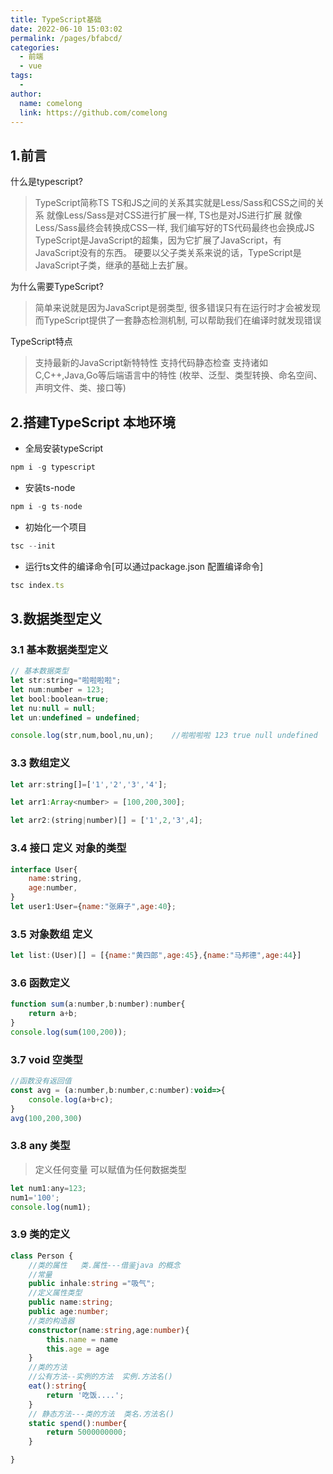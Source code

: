 ```yaml
---
title: TypeScript基础
date: 2022-06-10 15:03:02
permalink: /pages/bfabcd/
categories:
  - 前端
  - vue
tags:
  - 
author: 
  name: comelong
  link: https://github.com/comelong
---
```


## 1.前言

什么是typescript?

> TypeScript简称TS
>  TS和JS之间的关系其实就是Less/Sass和CSS之间的关系
>  就像Less/Sass是对CSS进行扩展一样, TS也是对JS进行扩展
>  就像Less/Sass最终会转换成CSS一样, 我们编写好的TS代码最终也会换成JS
>  TypeScript是JavaScript的超集，因为它扩展了JavaScript，有JavaScript没有的东西。
>  硬要以父子类关系来说的话，TypeScript是JavaScript子类，继承的基础上去扩展。

为什么需要TypeScript?

> 简单来说就是因为JavaScript是弱类型, 很多错误只有在运行时才会被发现
> 而TypeScript提供了一套静态检测机制, 可以帮助我们在编译时就发现错误

TypeScript特点

> 支持最新的JavaScript新特特性
> 支持代码静态检查
> 支持诸如C,C++,Java,Go等后端语言中的特性 (枚举、泛型、类型转换、命名空间、声明文件、类、接口等)

## 2.搭建TypeScript 本地环境

- 全局安装typeScript

```js
npm i -g typescript
```

- 安装ts-node

```js
npm i -g ts-node
```

- 初始化一个项目 

```js
tsc --init
```

- 运行ts文件的编译命令[可以通过package.json 配置编译命令]

```js
tsc index.ts
```



## 3.数据类型定义

### 3.1 基本数据类型定义

```js
// 基本数据类型
let str:string="啦啦啦啦";
let num:number = 123;
let bool:boolean=true;
let nu:null = null;
let un:undefined = undefined;

console.log(str,num,bool,nu,un);    //啦啦啦啦 123 true null undefined
```

### 3.3 数组定义

```js
let arr:string[]=['1','2','3','4'];
```

```js
let arr1:Array<number> = [100,200,300];
```

```js
let arr2:(string|number)[] = ['1',2,'3',4];
```

### 3.4 接口 定义 对象的类型

```js
interface User{
    name:string,
    age:number,
}
let user1:User={name:"张麻子",age:40};
```

### 3.5  对象数组 定义

```js
let list:(User)[] = [{name:"黄四郎",age:45},{name:"马邦德",age:44}]
```

### 3.6 函数定义

```js
function sum(a:number,b:number):number{
    return a+b;
}
console.log(sum(100,200));
```

### 3.7 void 空类型

```js
//函数没有返回值
const avg = (a:number,b:number,c:number):void=>{
    console.log(a+b+c);
}
avg(100,200,300)
```

### 3.8 any 类型

> 定义任何变量 可以赋值为任何数据类型

```js
let num1:any=123;
num1='100';
console.log(num1);   
```

### 3.9 类的定义

```ts
class Person {
    //类的属性   类.属性---借鉴java 的概念 
    //常量
    public inhale:string ="吸气";
    //定义属性类型
    public name:string;
    public age:number;
    //类的构造器
    constructor(name:string,age:number){
        this.name = name
        this.age = age
    }
    //类的方法  
    //公有方法--实例的方法  实例.方法名()
    eat():string{
        return '吃饭....';
    }
    // 静态方法---类的方法  类名.方法名()
    static spend():number{
        return 5000000000;
    }

}
```

